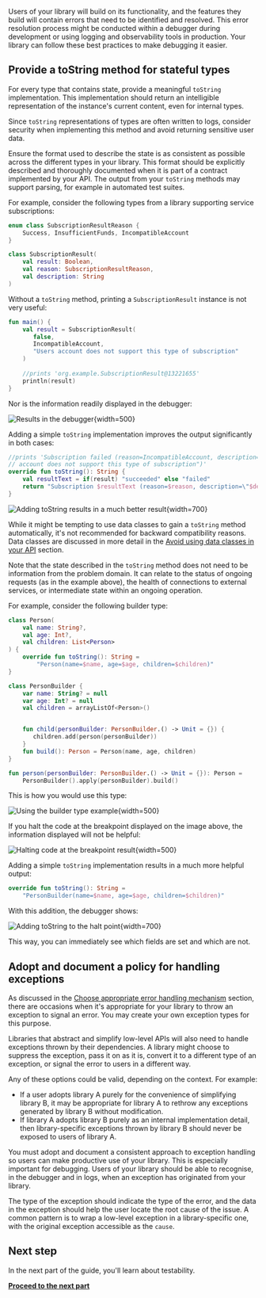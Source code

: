 [//]: # (title: Debuggability)

Users of your library will build on its functionality, and the features they build will contain errors that need to be identified and resolved.
This error resolution process might be conducted within a debugger during development or using logging and observability tools in production.
Your library can follow these best practices to make debugging it easier.

## Provide a toString method for stateful types

For every type that contains state, provide a meaningful `toString` implementation.
This implementation should return an intelligible representation of the instance's current content, even for internal types.

Since `toString` representations of types are often written to logs, consider security when implementing this method and
avoid returning sensitive user data.

Ensure the format used to describe the state is as consistent as possible across the different types in your library.
This format should be explicitly described and thoroughly documented when it is part of a contract implemented by your API.
The output from your `toString` methods may support parsing, for example in automated test suites.

For example, consider the following types from a library supporting service subscriptions:

```kotlin
enum class SubscriptionResultReason {
    Success, InsufficientFunds, IncompatibleAccount
}

class SubscriptionResult(
    val result: Boolean,
    val reason: SubscriptionResultReason,
    val description: String
)
```

Without a `toString` method, printing a `SubscriptionResult` instance is not very useful:

```kotlin
fun main() {
    val result = SubscriptionResult(
       false,
       IncompatibleAccount,
       "Users account does not support this type of subscription"
    )
    
    //prints 'org.example.SubscriptionResult@13221655'
    println(result)
}
```

Nor is the information readily displayed in the debugger:

![Results in the debugger](debugger-result.png){width=500}

Adding a simple `toString` implementation improves the output significantly in both cases:

```kotlin
//prints 'Subscription failed (reason=IncompatibleAccount, description="Users 
// account does not support this type of subscription")'
override fun toString(): String {
    val resultText = if(result) "succeeded" else "failed"
    return "Subscription $resultText (reason=$reason, description=\"$description\")"
}
```

![Adding toString results in a much better result](debugger-result-tostring.png){width=700}

While it might be tempting to use data classes to gain a `toString` method automatically, it's not  recommended for backward compatibility reasons.
Data classes are discussed in more detail in the [Avoid using data classes in your API](api-guidelines-backward-compatibility.md#avoid-using-data-classes-in-your-api) section.

Note that the state described in the `toString` method does not need to be information from the problem domain.
It can relate to the status of ongoing requests (as in the example above), the health of connections to external services,
or intermediate state within an ongoing operation.

For example, consider the following builder type:

```kotlin
class Person(
    val name: String?,
    val age: Int?,
    val children: List<Person>
) {
    override fun toString(): String =
        "Person(name=$name, age=$age, children=$children)"
}

class PersonBuilder {
    var name: String? = null
    var age: Int? = null
    val children = arrayListOf<Person>()


    fun child(personBuilder: PersonBuilder.() -> Unit = {}) {
       children.add(person(personBuilder))
    }
    fun build(): Person = Person(name, age, children)
}

fun person(personBuilder: PersonBuilder.() -> Unit = {}): Person = 
    PersonBuilder().apply(personBuilder).build()
```

This is how you would use this type:

![Using the builder type example](halt-breakpoint.png){width=500}

If you halt the code at the breakpoint displayed on the image above, the information displayed will not be helpful:

![Halting code at the breakpoint result](halt-result.png){width=500}

Adding a simple `toString` implementation results in a much more helpful output:

```kotlin
override fun toString(): String =
    "PersonBuilder(name=$name, age=$age, children=$children)"
```

With this addition, the debugger shows:

![Adding toString to the halt point](halt-tostring-result.png){width=700}

This way, you can immediately see which fields are set and which are not.

## Adopt and document a policy for handling exceptions

As discussed in the [Choose appropriate error handling mechanism](api-guidelines-consistency.md#choose-the-appropriate-error-handling-mechanism) section,
there are occasions when it's appropriate for your library to throw an exception to signal an error.
You may create your own exception types for this purpose.

Libraries that abstract and simplify low-level APIs will also need to handle exceptions thrown by their dependencies.
A library might choose to suppress the exception, pass it on as it is, convert it to a different type of an exception,
or signal the error to users in a different way.

Any of these options could be valid, depending on the context. For example:

* If a user adopts library A purely for the convenience of simplifying library B, it may be appropriate for library A to rethrow any exceptions generated by library B without modification.
* If library A adopts library B purely as an internal implementation detail, then library-specific exceptions thrown by library B should never be exposed to users of library A.

You must adopt and document a consistent approach to exception handling so users can make productive use of your library.
This is especially important for debugging. Users of your library should be able to recognise, in the debugger and in logs,
when an exception has originated from your library.

The type of the exception should indicate the type of the error, and the data in the exception should help the user
locate the root cause of the issue.
A common pattern is to wrap a low-level exception in a library-specific one, with the original exception accessible as the `cause`.

## Next step

In the next part of the guide, you'll learn about testability.

[**Proceed to the next part**](api-guidelines-testability.md)
